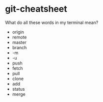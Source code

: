 git-cheatsheet
==============

What do all these words in my terminal mean?

- origin
- remote
- master
- branch
- -m
- -u
- push
- fetch
- pull
- clone
- add
- status
- merge
